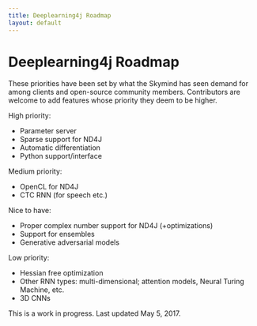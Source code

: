 ```yaml
---
title: Deeplearning4j Roadmap
layout: default
---
```


# Deeplearning4j Roadmap

These priorities have been set by what the Skymind has seen demand for among clients and open-source community members. Contributors are welcome to add features whose priority they deem to be higher. 

High priority:

* Parameter server
* Sparse support for ND4J
* Automatic differentiation
* Python support/interface

Medium priority:

* OpenCL for ND4J
* CTC RNN (for speech etc.)

Nice to have:

* Proper complex number support for ND4J (+optimizations)
* Support for ensembles
* Generative adversarial models

Low priority:

* Hessian free optimization
* Other RNN types: multi-dimensional; attention models, Neural Turing Machine, etc.
* 3D CNNs

This is a work in progress. Last updated May 5, 2017.
